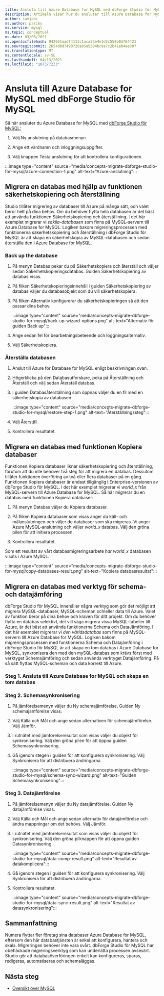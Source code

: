 ```yaml
---
title: Ansluta till Azure Database for MySQL med dbForge Studio för MySQL
description: Artikeln visar hur du ansluter till Azure Database for MySQL Server via dbForge Studio för MySQL.
author: savjani
ms.author: pariks
ms.service: mysql
ms.topic: conceptual
ms.date: 03/03/2021
ms.openlocfilehash: 942651aadf4113c1aca32e4e1d2c558b0d764421
ms.sourcegitcommit: 2654d8d7490720a05e5304bc9a7c2b41eb4ae007
ms.translationtype: MT
ms.contentlocale: sv-SE
ms.lasthandoff: 04/13/2021
ms.locfileid: "107377233"
---
```

# <a name="connect-to-azure-database-for-mysql-using-dbforge-studio-for-mysql"></a>Ansluta till Azure Database for MySQL med dbForge Studio för MySQL

Så här ansluter du Azure Database for MySQL med [dbForge Studio för MySQL:](https://www.devart.com/dbforge/mysql/studio/)

1. Välj Ny anslutning på databasmenyn.

2. Ange ett värdnamn och inloggningsuppgifter.

3. Välj knappen Testa anslutning för att kontrollera konfigurationen.

:::image type="content" source="media/concepts-migrate-dbforge-studio-for-mysql/azure-connection-1.png" alt-text="Azure-anslutning":::

## <a name="migrate-a-database-using-the-backup-and-restore-functionality"></a>Migrera en databas med hjälp av funktionen säkerhetskopiering och återställning

Studio tillåter migrering av databaser till Azure på många sätt, och valet beror helt på dina behov. Om du behöver flytta hela databasen är det bäst att använda funktionen Säkerhetskopiering och återställning. I det här exemplet migrerar vi *sakila-databasen* som finns på MySQL-servern till Azure Database for MySQL. Logiken bakom migreringsprocessen med funktionerna säkerhetskopiering och återställning i dbForge Studio för MySQL är att skapa en säkerhetskopia av MySQL-databasen och sedan återställa den i Azure Database for MySQL.

### <a name="back-up-the-database"></a>Back up the database

1. På menyn Databas pekar du på Säkerhetskopiera och återställ och väljer sedan Säkerhetskopieringsdatabas. Guiden Säkerhetskopiering av databas visas.

2. På fliken Säkerhetskopieringsinnehåll i guiden Säkerhetskopiering av databas väljer du databasobjekt som du vill säkerhetskopiera.

3. På fliken Alternativ konfigurerar du säkerhetskopieringen så att den passar dina behov.

    :::image type="content" source="media/concepts-migrate-dbforge-studio-for-mysql/back-up-wizard-options.png" alt-text="Alternativ för guiden Back up":::

4. Ange sedan fel för bearbetningsbeteende och loggningsalternativ.

5. Välj Säkerhetskopiera.

### <a name="restore-the-database"></a>Återställa databasen

1. Anslut till Azure for Database for MySQL enligt beskrivningen ovan.

2. Högerklicka på den Databasutforskare, peka på Återställning och Återställ och välj sedan Återställ databas.

3. I guiden Databasåterställning som öppnas väljer du en fil med en säkerhetskopia av databasen.

    :::image type="content" source="media/concepts-migrate-dbforge-studio-for-mysql/restore-step-1.png" alt-text="Återställningssteg":::

4. Välj Återställ.

5. Kontrollera resultatet.

## <a name="migrate-a-database-using-the-copy-databases-functionality"></a>Migrera en databas med funktionen Kopiera databaser

Funktionen Kopiera databaser liknar säkerhetskopiering och återställning, förutom att du inte behöver två steg för att migrera en databas. Dessutom tillåter funktionen överföring av två eller flera databaser på en gång. Funktionen Kopiera databaser är endast tillgänglig i Enterprise-versionen av dbForge Studio för MySQL.
I det här exemplet migrerar vi *world_x* från MySQL-servern till Azure Database for MySQL.
Så här migrerar du en databas med funktionen Kopiera databaser:

1. På menyn Databas väljer du Kopiera databaser. 

2. På fliken Kopiera databaser som visas anger du käll- och målanslutningen och väljer de databaser som ska migreras. Vi anger Azure MySQL-anslutning och väljer *world_x* databas. Välj den gröna pilen för att initiera processen.

3. Kontrollera resultatet.

Som ett resultat av vårt databasmigreringsarbete *har world_x* databasen visats i Azure MySQL.

:::image type="content" source="media/concepts-migrate-dbforge-studio-for-mysql/copy-databases-result.png" alt-text="Kopiera databasresultat":::

## <a name="migrate-a-database-using-schema-and-data-compare-tools"></a>Migrera en databas med verktyg för schema- och datajämföring

dbForge Studio för MySQL innehåller några verktyg som gör det möjligt att migrera MySQL-databaser, MySQL-scheman och\eller data till Azure. Valet av funktion beror på dina behov och kraven för ditt projekt. Om du behöver flytta en databas selektivt, det vill säga migrera vissa MySQL-tabeller till Azure, är det bäst att använda funktionerna Schema och DataJämföring.
I det här exemplet migrerar vi *den världsdatabas* som finns på MySQL-servern till Azure Database for MySQL. Logiken bakom migreringsprocessen med funktionerna Schema och Datajämföring i dbForge Studio för MySQL är att skapa en tom databas i Azure Database for MySQL, synkronisera den med den mySQL-databas som krävs först med verktyget Schemajämföring och sedan använda verktyget Datajämföring. På så sätt flyttas MySQL-scheman och data korrekt till Azure.

### <a name="step-1-connect-to-azure-database-for-mysql-and-create-an-empty-database"></a>Steg 1. Ansluta till Azure Database for MySQL och skapa en tom databas

### <a name="step-2-schema-synchronization"></a>Steg 2. Schemasynkronisering

1. På jämförelsemenyn väljer du Ny schemajämförelse.
Guiden Ny schemajämförelse visas.

2. Välj Källa och Mål och ange sedan alternativen för schemajämförelse. Välj Jämför.

3. I rutnätet med jämförelseresultat som visas väljer du objekt för synkronisering. Välj den gröna pilen för att öppna guiden Schemasynkronisering.

4. Gå igenom stegen i guiden för att konfigurera synkronisering. Välj Synkronisera för att distribuera ändringarna.

    :::image type="content" source="media/concepts-migrate-dbforge-studio-for-mysql/schema-sync-wizard.png" alt-text="Guiden Schemasynkronisering":::

### <a name="step-3-data-comparison"></a>Steg 3. Datajämförelse

1. På jämförelsemenyn väljer du Ny datajämförelse. Guiden Ny datajämförelse visas.

2. Välj Källa och Mål och ange sedan alternativ för datajämförelse och ändra mappningar om det behövs. Välj Jämför.

3. I rutnätet med jämförelseresultat som visas väljer du objekt för synkronisering. Välj den gröna pilknappen för att öppna guiden Datasynkronisering.

    :::image type="content" source="media/concepts-migrate-dbforge-studio-for-mysql/data-comp-result.png" alt-text="Resultat av datakomplicera":::

4. Gå igenom stegen i guiden för att konfigurera synkronisering. Välj Synkronisera för att distribuera ändringarna.

5. Kontrollera resultatet.

    :::image type="content" source="media/concepts-migrate-dbforge-studio-for-mysql/data-sync-result.png" alt-text="Resultat av datasynkronisering":::

## <a name="summary"></a>Sammanfattning

Numera flyttar fler företag sina databaser Azure Database for MySQL, eftersom den här databastjänsten är enkel att konfigurera, hantera och skala. Migreringen behöver inte vara svårt. dbForge Studio för MySQL har obefläckade migreringsverktyg som kan underlätta processen avsevärt. Studio gör att databasöverföringen enkelt kan konfigureras, sparas, redigeras, automatiseras och schemaläggas.

## <a name="next-steps"></a>Nästa steg
- [Översikt över MySQL](overview.md)

